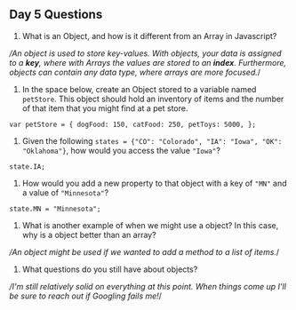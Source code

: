 ## Day 5 Questions

1. What is an Object, and how is it different from an Array in Javascript?

*/An object is used to store *key-values*. With objects, your data is assigned to a **key**, where with Arrays the values are stored to an ***index***. Furthermore, objects can contain any data type, where arrays are more focused.*/


1. In the space below, create an Object stored to a variable named `petStore`.  This object should hold an inventory of items and the number of that item that you might find at a pet store.

``var petStore = {
  dogFood: 150,
  catFood: 250,
  petToys: 5000,
};``


1. Given the following `states = {"CO": "Colorado", "IA": "Iowa", "OK": "Oklahoma"}`, how would you access the value `"Iowa"`?

``state.IA;``


1. How would you add a new property to that object with a key of `"MN"` and a value of `"Minnesota"`?


``state.MN = "Minnesota";``


1. What is another example of when we might use a object?  In this case, why is a object better than an array?

*/An object might be used if we wanted to add a method to a list of items.*/

1. What questions do you still have about objects?

*/I'm still relatively solid on everything at this point. When things come up I'll be sure to reach out if Googling fails me!*/
